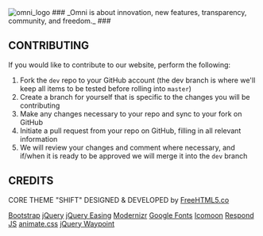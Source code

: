 <img src="https://omnirom.org/wp-content/uploads/2013/11/omnirom_logo-big_layout_transparent-250px-150x150.png" alt="omni_logo">
### _Omni is about innovation, new features, transparency, community, and freedom._ ###

## CONTRIBUTING
If you would like to contribute to our website, perform the following:
1. Fork the `dev` repo to your GitHub account (the dev branch is where we'll keep all items to be tested before rolling into `master`)
2. Create a branch for yourself that is specific to the changes you will be contributing
3. Make any changes necessary to your repo and sync to your fork on GitHub
4. Initiate a pull request from your repo on GitHub, filling in all relevant information
5. We will review your changes and comment where necessary, and if/when it is ready to be approved we will merge it into the `dev` branch

## CREDITS
CORE THEME "SHIFT" DESIGNED & DEVELOPED by [FreeHTML5.co](http://freehtml5.co/)

[Bootstrap](http://getbootstrap.com/)
[jQuery](http://jquery.com/)
[jQuery Easing](http://gsgd.co.uk/sandbox/jquery/easing/)
[Modernizr](http://modernizr.com/)
[Google Fonts](https://www.google.com/fonts/)
[Icomoon](https://icomoon.io/app/)
[Respond JS](https://github.com/scottjehl/Respond/blob/master/LICENSE-MIT)
[animate.css](http://daneden.me/animate)
[jQuery Waypoint](https://github.com/imakewebthings/waypoints/blog/master/licenses.txt)